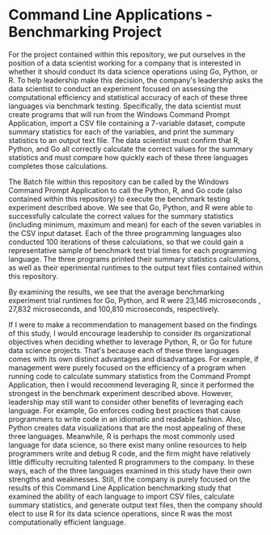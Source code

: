 # Command Line Applications - Benchmarking Project

For the project contained within this repository, we put ourselves in the position of a data scientist working for a company that is interested in whether it should conduct its data science operations using Go, Python, or R. To help leadership make this decision, the company's leadership asks the data scientist to conduct an experiment focused on assessing the computational efficiency and statistical accuracy of each of these three languages via benchmark testing. Specifically, the data scientist must create programs that will run from the Windows Command Prompt Application, import a CSV file containing a 7-variable dataset, compute summary statistics for each of the variables, and print the summary statistics to an output text file. The data scientist must confirm that R, Python, and Go all correctly calculate the correct values for the summary statistics and must compare how quickly each of these three languages completes those calculations.

The Batch file within this repository can be called by the Windows Command Prompt Application to call the Python, R, and Go code (also contained within this repository) to execute the benchmark testing experiment described above.  We see that Go, Python, and R were able to successfully calculate the correct values for the summary statistics (including minimum, maximum and mean) for each of the seven variables in the CSV input dataset.  Each of the three programming languages also conducted 100 iterations of these calculations, so that we could gain a representative sample of benchmark test trial times for each programming language.  The three programs printed their summary statistics calculations, as well as their eperimental runtimes to the output text files contained within this repository.

By examining the results, we see that the average benchmarking experiment trial runtimes for Go, Python, and R were 23,146 microseconds , 27,832 microseconds, and 100,810 microseconds, respectively.

If I were to make a recommendation to management based on the findings of this study, I would encourage leadership to consider its organizational objectives when deciding whether to leverage Python, R, or Go for future data science projects.  That's because each of these three languages comes with its own distinct advantages and disadvantages.  For example, if management were purely focused on the efficiency of a program when running code to calculate summary statistics from the Command Prompt Application, then I would recommend leveraging R, since it performed the strongest in the benchmark experiment described above.  However, leadership may still want to consider other benefits of leveraging each language.  For example, Go enforces coding best practices that cause programmers to write code in an idiomatic and readable fashion.  Also, Python creates data visualizations that are the most appealing of these three languages.  Meanwhile, R is perhaps the most commonly used language for data science, so there exist many online resources to help programmers write and debug R code, and the firm might have relatively little difficulty recruiting talented R programmers to the company.  In these ways, each of the three languages examined in this study have their own strengths and weaknesses.  Still, if the company is purely focused on the results of this Command Line Application benchmarking study that examined the ability of each language to import CSV files, calculate summary statistics, and generate output text files, then the company should elect to use R for its data science operations, since R was the most computationally efficient language.
